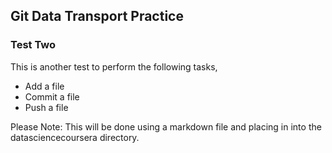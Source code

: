 ## Git Data Transport Practice
### Test  Two
This is another test to perform the following tasks, 

* Add a file 
* Commit a file
* Push a file 

Please Note: This will be done using a markdown file and placing in into the datasciencecoursera directory.
